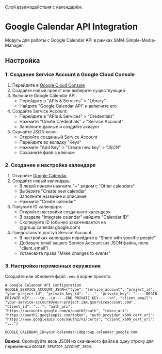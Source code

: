 Слой взаимодействия с календарём.


# Google Calendar API Integration

Модуль для работы с Google Calendar API в рамках SMM-Simple-Media-Manager.

## Настройка

### 1. Создание Service Account в Google Cloud Console

1. Перейдите в [Google Cloud Console](https://console.cloud.google.com/)
2. Создайте новый проект или выберите существующий
3. Включите Google Calendar API:
   - Перейдите в "APIs & Services" > "Library"
   - Найдите "Google Calendar API" и включите его
4. Создайте Service Account:
   - Перейдите в "APIs & Services" > "Credentials"
   - Нажмите "Create Credentials" > "Service Account"
   - Заполните данные и создайте аккаунт
5. Скачайте JSON ключ:
   - Откройте созданный Service Account
   - Перейдите во вкладку "Keys"
   - Нажмите "Add Key" > "Create new key" > "JSON"
   - Сохраните файл с ключом

### 2. Создание и настройка календаря

1. Откройте [Google Calendar](https://calendar.google.com/)
2. Создайте новый календарь:
   - В левой панели нажмите "+" рядом с "Other calendars"
   - Выберите "Create new calendar"
   - Заполните название и описание
   - Нажмите "Create calendar"
3. Получите ID календаря:
   - Откройте настройки созданного календаря
   - В разделе "Integrate calendar" найдите "Calendar ID"
   - Скопируйте ID (обычно заканчивается на @group.calendar.google.com)
4. Предоставьте доступ Service Account:
   - В настройках календаря перейдите в "Share with specific people"
   - Добавьте email вашего Service Account (из JSON файла, поле "client_email")
   - Установите права "Make changes to events"

### 3. Настройка переменных окружения

Создайте или обновите файл `.env` в корне проекта:

```env
# Google Calendar API Configuration
GOOGLE_SERVICE_ACCOUNT_JSON={"type": "service_account", "project_id": "your-project-id", "private_key_id": "...", "private_key": "-----BEGIN PRIVATE KEY-----\n...\n-----END PRIVATE KEY-----\n", "client_email": "your-service-account@your-project.iam.gserviceaccount.com", "client_id": "...", "auth_uri": "https://accounts.google.com/o/oauth2/auth", "token_uri": "https://oauth2.googleapis.com/token", "auth_provider_x509_cert_url": "https://www.googleapis.com/oauth2/v1/certs", "client_x509_cert_url": "..."}

GOOGLE_CALENDAR_ID=your-calendar-id@group.calendar.google.com
```

**Важно:** Скопируйте весь JSON из скачанного файла в одну строку для переменной `GOOGLE_SERVICE_ACCOUNT_JSON`.